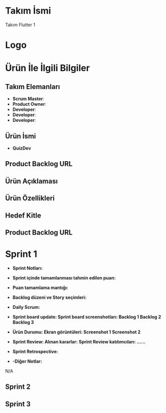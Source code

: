 # Takım İsmi
Takım Flutter 1

# Logo

# Ürün İle İlgili Bilgiler
## **Takım Elemanları**
- **Scrum Master**:
- **Product Owner**:
- **Developer**:
- **Developer**:
- **Developer**:

## Ürün İsmi
- **QuizDev**

## Product Backlog URL

## Ürün Açıklaması

## Ürün Özellikleri

## Hedef Kitle

## Product Backlog URL

# Sprint 1
- **Sprint Notları:**

- **Sprint içinde tamamlanması tahmin edilen puan:**

- **Puan tamamlama mantığı:**

- **Backlog düzeni ve Story seçimleri:**

- **Daily Scrum:**

- **Sprint board update: Sprint board screenshotları: Backlog 1 Backlog 2 Backlog 3**

- **Ürün Durumu: Ekran görüntüleri: Screenshot 1 Screenshot 2**

- **Sprint Review: Alınan kararlar:** **Sprint Review katılımcıları: ......**

- **Sprint Retrospective:**

- **-Diğer Notlar:**

N/A
## Sprint 2
## Sprint 3
